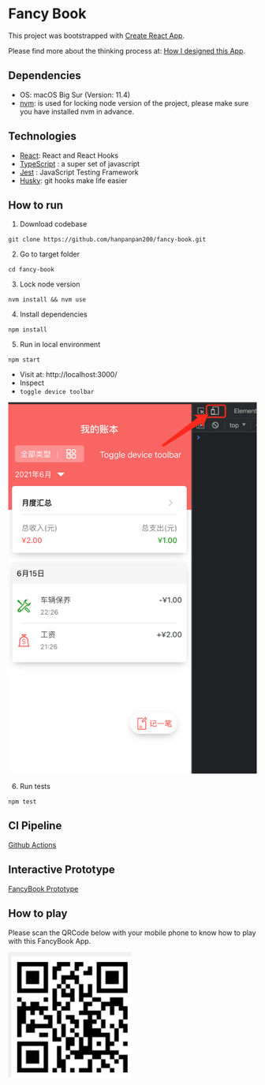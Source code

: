 # Fancy Book

This project was bootstrapped with [Create React App](https://github.com/facebook/create-react-app).

Please find more about the thinking process at: [How I designed this App](./docs/how-I-designed-this-app.md).

## Dependencies

- OS: macOS Big Sur (Version: 11.4)
- [nvm](https://github.com/nvm-sh/nvm): is used for locking node version of the project, please make sure you have installed nvm in advance.

## Technologies

- [React](https://reactjs.org/): React and React Hooks
- [TypeScript](https://www.typescriptlang.org/) : a super set of javascript
- [Jest](https://jestjs.io/) : JavaScript Testing Framework
- [Husky](https://typicode.github.io/husky/#/): git hooks make life easier

## How to run

1. Download codebase

```
git clone https://github.com/hanpanpan200/fancy-book.git
```

2. Go to target folder 

```
cd fancy-book
```

3. Lock node version

```
nvm install && nvm use
```

4. Install dependencies

```
npm install
``` 

5. Run in local environment

```
npm start
```

- Visit at: http://localhost:3000/
- Inspect
- `toggle device toolbar`

![inspect.png](./docs/images/toolbar.png)


6. Run tests

```
npm test
```

## CI Pipeline

[Github Actions](https://github.com/hanpanpan200/fancy-book/actions)

## Interactive Prototype

[FancyBook Prototype](https://v6.modao.cc/app/6f43d4201ca1893bce787d60a64cb27cc0f7a9fc?simulator_type=device&sticky)

## How to play

Please scan the QRCode below with your mobile phone to know how to play with this FancyBook App.

![qrcode.png](./docs/images/qrcode.png)
